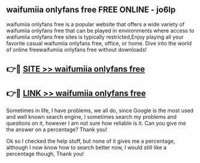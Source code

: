 ## waifumiia onlyfans free FREE ONLINE - jo6lp

waifumiia onlyfans free is a popular website that offers a wide variety of waifumiia onlyfans free that can be played in environments where access to waifumiia onlyfans free sites is typically restricted,Enjoy playing all your favorite casual waifumiia onlyfans free, office, or home. Dive into the world of online freewaifumiia onlyfans free without downloads!

## 👉🔴 [SITE >> waifumiia onlyfans free](http://news.freeplayer.one?title=waifumiia_onlyfans_free&ref=FRRE)

## 👉🔴 [LINK >> waifumiia onlyfans free](http://news.freeplayer.one?title=waifumiia_onlyfans_free&ref=FREE)

Sometimes in life, I have problems, we all do, since Google is the most used and well known search engine, I sometimes search my problems and questions on it, however I am not sure how reliable is it. Can you give me the answer on a percentage? Thank you!

Ok so I checked the help stuff, but none of it gives me a percentage, although I now know how to search better now, I would still like a percentage though, Thank you!